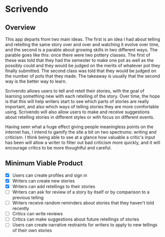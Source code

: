# Scrivendo

## Overview

This app departs from two main ideas. The first is an idea I had about telling
and retelling the same story over and over and watching it evolve over time,
and the second is a parable about growing skills in two different ways. The
parable goes like this: once there were two pottery classes. The first of these
was told that they had the semester to make one pot as well as the possibly
could and they would be judged on the merits of whatever pot they finally
submitted. The second class was told that they would be judged on the number of
pots that they made. The takeaway is usually that the second way is the better
way to learn.

Scrivendo allows users to tell and retell their stories, with the goal of
learning something new with each retelling of the story. Over time, the hope
is that this will help writers start to see which parts of stories are really
important, and also which ways of telling stories they are more comfortable
using. Scrivendo will also allow users to make and receive suggestions about
retelling stories in different styles or with focus on different events.

Having seen what a huge effect giving people meaningless points on the internet
has, I intend to gamify the site a bit on two spectrums: writing and criticism.
I think being able to see at a glance how valuable a critic's input has been
will allow a writer to filter out bad criticism more quickly, and it will
encourage critics to be more thoughtful and careful.

## Minimum Viable Product

- [X] Users can create profiles and sign in
- [X] Writers can create new stories
- [X] Writers can add retellings to their stories
- [ ] Writers can ask for review of a story by itself or by comparison to a
      previous telling
- [ ] Writers receive random reminders about stories that they haven't told
      recently
- [ ] Critics can write reviews
- [ ] Critics can make suggestions about future retellings of stories
- [ ] Users can create narrative restraints for writers to apply to new
      tellings of their own stories
